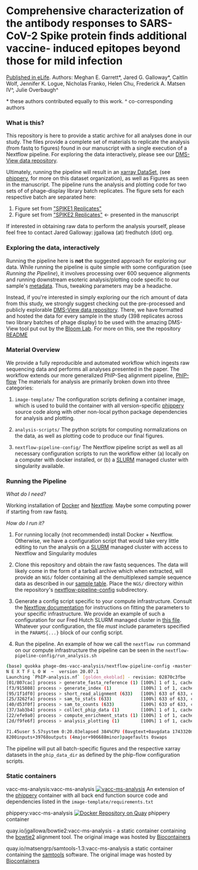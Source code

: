 # Comprehensive characterization of the antibody responses to SARS-CoV-2 Spike protein finds additional vaccine- induced epitopes beyond those for mild infection
[Published in eLife](http://dx.doi.org/10.7554/eLife.73490).
Authors: Meghan E. Garrett\*, Jared G. Galloway\*, Caitlin Wolf, Jennifer K. Logue, Nicholas Franko, Helen Chu, Frederick A. Matsen IV^, Julie Overbaugh^

\* these authors contributed equally to this work.
^ co-corresponding authors


### What is this?

This repository is here to provide a static archive for all analyses done in our study.
The files provide a complete set of materials to replicate the analysis (from fastq to figures) 
found in our manuscript with a single execution of a Nextflow pipeline.
For exploring the data interactively, please see our
[DMS-View data repository](https://github.com/matsengrp/vacc-dms-view-host-repo). 

Ultimately, running the pipeline will result in an 
[xarray DataSet](http://xarray.pydata.org/en/stable/), 
(see [phippery](https://github.com/matsengrp/phippery), 
for more on this dataset organization), 
as well as Figures as seen in the manuscript.
The pipeline runs the analysis and plotting code for two sets of of phage-display library batch replicates. The figure sets for each respective batch are separated here:

1. Figure set from ["SPIKE1 Replicates"](Manuscript-Figures/SPIKE1/) 
2. Figure set from ["SPIKE2 Replicates"](Manuscript-Figured/SPIKE2/) <- presented in the manuscript

If interested in obtaining raw data to perform the analysis yourself,
please feel free to contact Jared Galloway:
jgallowa (at) fredhutch (dot) org. 


### Exploring the data, interactively

Running the pipeline here is **not** the suggested approach for exploring our data.
While running the pipeline is quite simple with some configuration (see *Running the Pipeline*),
it involves processing over 600 sequence alignments and running downstream
esoteric analysis/plotting code specific to our sample's 
[metadata](nextflow-pipeline-config/sample_table.csv). Thus, tweaking parameters may be a headache.

Instead, if you're interested in simply exploring our the rich amount of data from this study,
we strongly suggest checking out the pre-processed and publicly explorable 
[DMS-View data repository](https://github.com/matsengrp/vacc-dms-view-host-repo). 
There, we have formatted and hosted the data for every sample in the study
(398 replicates across two library batches of phage display) 
to be used with the amazing DMS-View tool put out by the
[Bloom Lab](https://research.fredhutch.org/bloom/en.html). 
For more on this, see the repository
[README](https://github.com/matsengrp/vacc-dms-view-host-repo/blob/main/README.md)

### Material Overview

We provide a fully reproducible and automated workflow which ingests 
raw sequencing data and performs all analyses presented in the paper. 
The workflow extends our more generalized PhIP-Seq alignment pipeline, 
[PhIP-flow](https://github.com/matsengrp/phip-flow)
The materials for analysis are primarily broken down into three categories:

1. `image-template/` The configuration scripts defining a container image, which is used to build 
        the container with all version-specific [phippery](https://github.com/matsengrp/phippery) source code along with other non-local python package dependencies for analysis and plotting.
        
2. `analysis-scripts/` The python scripts for computing normalizations on the data, as well as plotting code to produce our final figures. 

3. `nextflow-pipeline-config/` The Nextflow pipeline script as well as all necessary configuration scripts to run the workflow either (a) locally on a computer with docker installed, or (b) a [SLURM](https://slurm.schedmd.com/documentation.html) managed cluster with singularity available. 


### Running the Pipeline

*What do I need?* 

Working installation of 
[Docker](https://docs.docker.com/get-docker/) and 
[Nextflow](https://www.nextflow.io/docs/latest/getstarted.html). 
Maybe some computing power if starting from raw fastq.

*How do I run it?* 

1.  For running locally (not recommended) install Docker + Nextflow. Otherwise, 
we have a configuration script that would take very little editing to run the analysis on a [SLURM](https://slurm.schedmd.com/documentation.html) managed cluster with access to Nextflow and Singularity modules

2. Clone this repository and obtain the raw fastq sequences. The data will likely come in the form of a tarball archive which when extracted, will provide an `NGS/` folder containing all the demultiplexed sample sequence data as described in our [sample table](nextflow-pipeline-config/sample_table.csv). Place the `NGS/` directory within the repository's [nextflow-pipeline-config](./nextflow-pipeline-config) subdirectory.

3. Generate a config script specific to your compute infrastructure. Consult the [Nextflow documentation](https://www.nextflow.io/docs/latest/config.html) for instructions on fitting the parameters to your specific infrastructure. 
We provide an example of such a configuration for our Fred Hutch SLURM managed cluster in 
[this file](./nextflow-pipeline-config/phipflow.config.bt2). 
Whatever your configuration, the file *must* include parameters specified in the `PARAMS{...}` block of our config script.

4. Run the pipeline. An example of how we call the `nextflow run` command on our compute infrastructure the pipeline can be seen in the `nextflow-pipeline-config/run_analysis.sh`

```bash
(base) quokka phage-dms-vacc-analysis/nextflow-pipeline-config ‹master*› » ./run_analysis.sh 
N E X T F L O W  ~  version 20.07.1
Launching `PhIP-analysis.nf` [golden_ekeblad] - revision: 02870c3fbe
[01/807cac] process > generate_fasta_reference (1) [100%] 1 of 1, cached: 1 ✔
[f3/915808] process > generate_index (1)           [100%] 1 of 1, cached: 1 ✔
[95/1f1df0] process > short_read_alignment (633)   [100%] 633 of 633, cached: 633 ✔
[25/3262fa] process > sam_to_stats (633)           [100%] 633 of 633, cached: 633 ✔
[40/d53f0f] process > sam_to_counts (633)          [100%] 633 of 633, cached: 633 ✔
[37/3ab3b4] process > collect_phip_data (1)        [100%] 1 of 1, cached: 1 ✔
[22/efe9a0] process > compute_enrichment_stats (1) [100%] 1 of 1, cached: 1 ✔
[2d/f9fe6f] process > analysis_plotting (1)        [100%] 1 of 1, cached: 1 ✔

71.45user 5.57system 0:20.03elapsed 384%CPU (0avgtext+0avgdata 1743320maxresident)k
8200inputs+39768outputs (4major+906688minor)pagefaults 0swaps
```

The pipeline will put all batch-specific figures and the respective xarray datasets in the `phip_data_dir` as defined by the phip-flow configuration scripts. 

### Static containers

vacc-ms-analysis:vacc-ms-analysis [![vacc-ms-analysis](https://quay.io/repository/matsengrp/vacc-ms-analysis/status "Docker Repository on Quay")](https://quay.io/repository/matsengrp/vacc-ms-analysis) An extension of the [phippery](https://github.com/matsengrp/phippery) container with all back end function source code and dependencies listed in the `image-template/requirements.txt`

phippery:vacc-ms-analysis [![Docker Repository on Quay](https://quay.io/repository/matsengrp/phippery/status "Docker Repository on Quay")](https://quay.io/repository/matsengrp/phippery) phippery container

quay.io/jgallowa/bowtie2:vacc-ms-analysis - 
a static container containing the
[bowtie2](http://bowtie-bio.sourceforge.net/bowtie2/index.shtml) alignment tool. 
The original image was hosted by [Biocontainers](https://biocontainers.pro/)

quay.io/matsengrp/samtools-1.3:vacc-ms-analysis
a static container containing the
[samtools](http://www.htslib.org/) software. 
The original image was hosted by [Biocontainers](https://biocontainers.pro/)
